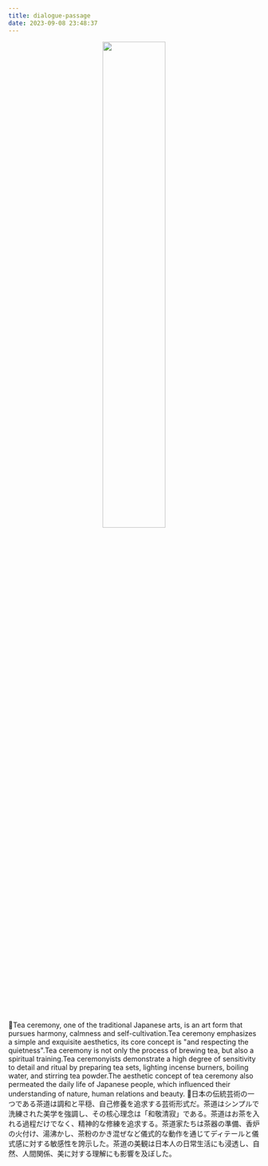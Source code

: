 ```yaml
---
title: dialogue-passage
date: 2023-09-08 23:48:37
---
```

<div align="center">
  <img src="https://picdl.sunbangyan.cn/2023/11/16/88ee9b1df8466495119eb9d617203bf8.png" width="50%">
</div>


🍵Tea ceremony, one of the traditional Japanese arts, is an art form that pursues harmony, calmness and self-cultivation.Tea ceremony emphasizes a simple and exquisite aesthetics, its core concept is "and respecting the quietness".Tea ceremony is not only the process of brewing tea, but also a spiritual training.Tea ceremonyists demonstrate a high degree of sensitivity to detail and ritual by preparing tea sets, lighting incense burners, boiling water, and stirring tea powder.The aesthetic concept of tea ceremony also permeated the daily life of Japanese people, which influenced their understanding of nature, human relations and beauty.
🍵日本の伝統芸術の一つである茶道は調和と平穏、自己修養を追求する芸術形式だ。茶道はシンプルで洗練された美学を強調し、その核心理念は「和敬清寂」である。茶道はお茶を入れる過程だけでなく、精神的な修練を追求する。茶道家たちは茶器の準備、香炉の火付け、湯沸かし、茶粉のかき混ぜなど儀式的な動作を通じてディテールと儀式感に対する敏感性を誇示した。茶道の美観は日本人の日常生活にも浸透し、自然、人間関係、美に対する理解にも影響を及ぼした。